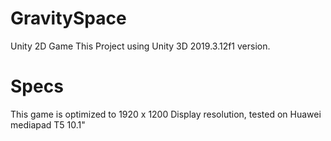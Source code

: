 # GravitySpace
Unity 2D Game
This Project using Unity 3D 2019.3.12f1 version.

# Specs
This game is optimized to 1920 x 1200 Display resolution, tested on Huawei mediapad T5 10.1"
